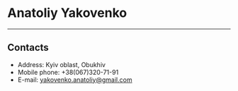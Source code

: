# **Anatoliy Yakovenko**
****
## **Contacts**
* Address:			Kyiv oblast, Obukhiv 
* Mobile phone: +38(067)320-71-91
* E-mail:				yakovenko.anatoliy@gmail.com


